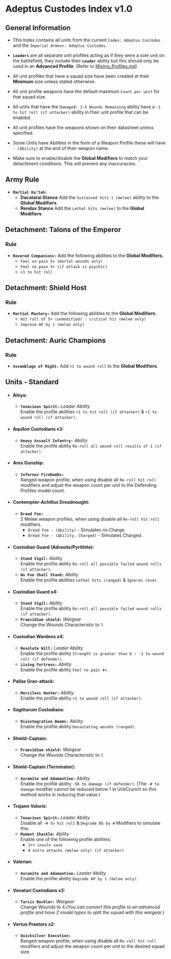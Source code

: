 # Adeptus Custodes Index v1.0
## General Information

* This Index contains all units from the current `Codex: Adeptus Custodes` and the `Imperial Armour: Adeptus Custodes`.
  
* **`Leaders`** are all separate unit profiles acting as if they were a sole unit on the battlefield, they include their **`Leader`** ability but this should only be used in an **Advanced Profile**. (Refer to [Mixing_Profiles.md](/Guides/Mixing_Profiles.md))
  
* All unit profiles that have a squad size have been created at their **Minimum** size unless stated otherwise.
  
* All unit profile weapons have the default maximum `Count per unit` for that squad size.
  
* All units that have the `Damaged: 1-X Wounds Remaining` ability have a `-1 to hit roll (if attacker)` ability in their unit profile that can be enabled.
  
* All unit profiles have the weapons shown on their datasheet unless specified.
  
* Some Units have Abilities in the form of a Weapon Profile these will have `- (Ability)` at the end of their weapon name.

* Make sure to enable/disable the **Global Modifiers** to match your detachment conditions. This will prevent any inaccuracies. 

## Army Rule
* **`Martial Ka’tah:`** 
  * **Dacatarai Stance** Add the `Sustained hits 1 (melee)` ability to the **Global Modifiers**.
  * **Rendax Stance** Add the `Lethal hits (melee)` to the **Global Modifiers**.

## Detachment: Talons of the Emperor
### Rule
* **`Revered Companions:`** Add the following abilities to the **Global Modifiers**.
  * `Feel no pain 5+ (mortal wounds only)` 
  * `Feel no pain 5+ (if attack is psychic)`
  * `+1 to hit roll`

## Detachment: Shield Host
### Rule
* **`Martial Mastery:`** Add the following abilities to the **Global Modifiers**.
  * `Hit roll of 5+ (unmodified) : critical hit (melee only)`
  * `Improve AP by 1 (melee only)`

## Detachment: Auric Champions
### Rule
* **`Assemblage of Might:`** Add `+1 to wound roll` to the **Global Modifiers**.

## Units - Standard

* #### Aleya:
  * **`Tenacious Spirit:`** *Leader Ability* <br> Enable the profile abilities `+1 to hit roll (if attacker)` & `+1 to wound roll (if attacker)`.

* #### Aquilon Custodians x3:
  *  **`Heavy Assault Infantry:`** *Ability* <br> Enable the profile ability `Re-roll all wound roll results of 1 (if attacker)`.

* #### Ares Gunship:
  * **`Infernus Firebombs:`** <br> Ranged weapon profile, when using disable all `Re-roll hit roll` modifiers and adjust the weapon count per unit to the Defending Profiles model count.

* #### Contemptor-Achillus Dreadnought:
  * **`Dread Foe:`** <br> 2 Melee weapon profiles, when using disable all `Re-roll hit roll` modifiers.
    * `Dread Foe - (Ability)` - Simulates no Charge.
    * `Dread Foe - (Ability, Charged)` - Simulates Charged.

* #### Custodian Guard (Adrasite/Pyrithite):
  *  **`Stand Vigil:`** *Ability* <br> Enable the profile ability `Re-roll all possible failed wound rolls (if attacker)`.
  *  **`No Foe Shall Stand:`** *Ability* <br> Enable the profile abilities `Lethal hits (ranged)` & `Ignores cover`.

* #### Custodian Guard x4:
  *  **`Stand Vigil:`** *Ability* <br> Enable the profile ability `Re-roll all possible failed wound rolls (if attacker)`.
  * **`Praesidium shield:`** *Wargear* <br> Change the Wounds Characteristic to `7`.

* #### Custodian Wardens x4:
  *  **`Resolute Will:`** *Leader Ability* <br> Enable the profile ability `Strength is greater than 6 : -1 to wound roll (if defender)`.
  *  **`Living Fortress:`** *Ability* <br> Enable the profile ability `Feel no pain 4+`.

* #### Pallas Grav-attack:
  *  **`Merciless Hunter:`** *Ability* <br> Enable the profile ability `+1 to wound roll (if attacker)`.

* #### Sagittarum Custodians:
  *  **`Disintegration Beams:`** *Ability* <br> Enable the profile ability `Devastating wounds (ranged)`.

* #### Shield-Captain:
  * **`Praesidium shield:`** *Wargear* <br> Change the Wounds Characteristic to `7`.

* #### Shield-Captain (Terminator):
  * **`Auramite and Adamantine:`** *Ability* <br> Enable the profile ability `-50 to damage (if defender)`. (The `-# to damage` modifier cannot be reduced below 1 in UnitCrunch so this method works in reducing that value.)

* #### Trajann Valoris:
  * **`Tenacious Spirit:`** *Leader Ability* <br>  Disable all `-# to hit roll` & `Degrade BS by #` Modifiers to simulate this.
  * **`Moment Shackle:`** *Ability* <br> Enable one of the following profile abilities:
    * `2++ invuln save`
    * `6 extra attacks (melee only) (if attacker)`

* #### Valerian:
  * **`Auramite and Adamantine:`** *Leader Ability* <br> Enable the profile ability `Degrade AP by 1 (melee only)`.

* #### Venatari Custodians x3:
  * **`Tarsis Buckler:`** *Wargear* <br> Change Wounds to 4.(*You can convert this profile to an advanced profile and have 2 model types to split the squad with this wargear.*)

* #### Vertus Praetors x2:
  * **`Quicksilver Execution:`** <br> Ranged weapon profile, when using disable all `Re-roll hit roll` modifiers and adjust the weapon count per unit to the desired squad size.
